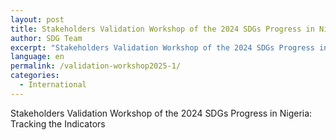 ```yaml
---
layout: post
title: Stakeholders Validation Workshop of the 2024 SDGs Progress in Nigeria
author: SDG Team
excerpt: "Stakeholders Validation Workshop of the 2024 SDGs Progress in Nigeria: Tracking the Indicators"
language: en
permalink: /validation-workshop2025-1/
categories:
  - International
---
```

Stakeholders Validation Workshop of the 2024 SDGs Progress in Nigeria: Tracking the Indicators
